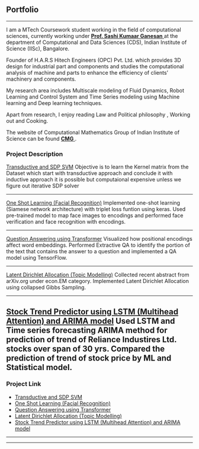 ## Portfolio


---

I am a MTech Coursework student working in the field of computational sciences, currently working under  <a href = "http://cds.iisc.ac.in/faculty/sashi/" target = "blank"> <b>Prof. Sashi Kumaar Ganesan</b> </a> at the department of Computational and Data Sciences (CDS), Indian Institute of Science (IISc), Bangalore. 

Founder of H.A.R.S Hitech Engineers (OPC) Pvt. Ltd. which provides 3D design for industrial part and components and studies the computational analysis of machine and parts to enhance the efficiency of clients’ machinery and components.

My research area includes Multiscale modeling of Fluid Dynamics, Robot Learning and Control System and Time Series modeling using Machine learning and Deep learning techniques.

Apart from research, I enjoy reading Law and Political philosophy , Working out and Cooking.

The website of Computational Mathematics Group of Indian Institute of Science can be found <a href = "https://cmg.cds.iisc.ac.in/" target = "blank"> <b>CMG</b> </a>.




### Project Description

[Transductive and SDP SVM](https://github.com/AJIISc/Transductive-SVM-and-Semi-definite-programming.git)
Objective is to learn the Kernel matrix from the Dataset which start with transductive approach and conclude it with inductive approach it is possible but computaional expensive unless we figure out iterative SDP solver

---

[One Shot Learning (Facial Recognition)](/sample_page)
Implemented one-shot learning (Siamese network architecture) with triplet loss funtion using keras.
Used pre-trained model to map face images to encodings and performed face verification and face recognition with encodings.

---
[Question Answering using Transformer](/pdf/sample_presentation.pdf)
Visualized how positional encodings affect word embeddings.
Performed Extractive QA to identify the portion of the text that contains the answer to a question and implemented a QA model using TensorFlow.

---
[Latent Dirichlet Allocation (Topic Modelling)](http://example.com/)
Collected recent abstract from arXiv.org under econ.EM category.
Implemented Latent Dirichlet Allocation using collapsed Gibbs Sampling.

---
[Stock Trend Predictor using LSTM (Multihead Attention) and ARIMA model](http://example.com/)
Used LSTM and Time series forecasting ARIMA method for prediction of trend of Reliance Industires Ltd. stocks over span of 30 yrs.
Compared the prediction of trend of stock price by ML and Statistical model.
---


### Project Link

- [Transductive and SDP SVM](https://github.com/AJIISc/Transductive-SVM-and-Semi-definite-programming.git)
- [One Shot Learning (Facial Recognition)](http://example.com/)
- [Question Answering using Transformer](http://example.com/)
- [Latent Dirichlet Allocation (Topic Modelling)](http://example.com/)
- [Stock Trend Predictor using LSTM (Multihead Attention) and ARIMA model](http://example.com/)

---




---

